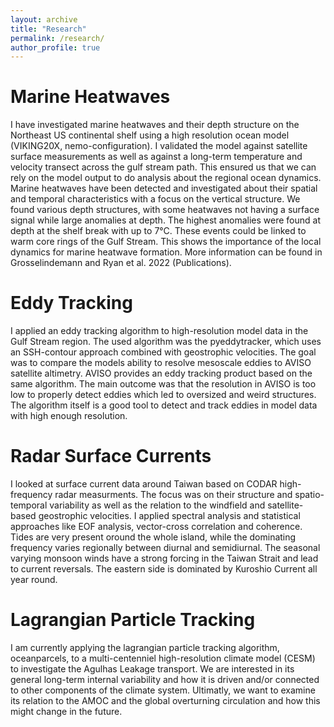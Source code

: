 ```yaml
---
layout: archive
title: "Research"
permalink: /research/
author_profile: true
---
```


# Marine Heatwaves

I have investigated marine heatwaves and their depth structure on the Northeast US continental shelf using a high resolution ocean model (VIKING20X, nemo-configuration). I validated the model against satellite surface measurements as well as against a long-term temperature and velocity transect across the gulf stream path. This ensured us that we can rely on the model output to do analysis about the regional ocean dynamics. Marine heatwaves have been detected and  investigated about their spatial and temporal characteristics with a focus on the vertical structure. We found various depth structures, with some heatwaves not having a surface signal while large anomalies at depth. The highest anomalies were found at depth at the shelf break with up to 7°C. These events could be linked to warm core rings of the Gulf Stream. This shows the importance of the local dynamics for marine heatwave formation. More information can be found in Grosselindemann and Ryan et al. 2022 (Publications).

# Eddy Tracking

I applied an eddy tracking algorithm to high-resolution model data in the Gulf Stream region. The used algorithm was the pyeddytracker, which uses an SSH-contour approach combined with geostrophic velocities. The goal was to compare the models ability to resolve mesoscale eddies to AVISO satellite altimetry. AVISO provides an eddy tracking product based on the same algorithm. The main outcome was that the resolution in AVISO is too low to properly detect eddies which led to oversized and weird structures. The algorithm itself is a good tool to detect and track eddies in model data with high enough resolution.

# Radar Surface Currents

I looked at surface current data around Taiwan based on CODAR high-frequency radar measurments. The focus was on their structure and spatio-temporal variability as well as the relation to the windfield and satellite-based geostrophic velocities. I applied spectral analysis and statistical approaches like EOF analysis, vector-cross correlation and coherence. Tides are very present oround the whole island, while the dominating frequency varies regionally between diurnal and semidiurnal. The seasonal varying monsoon winds have a strong forcing in the Taiwan Strait and lead to current reversals. The eastern side is dominated by Kuroshio Current all year round.

# Lagrangian Particle Tracking

I am currently applying the lagrangian particle tracking algorithm, oceanparcels, to a multi-centenniel high-resolution climate model (CESM) to investigate the Agulhas Leakage transport. We are interested in its general long-term internal variability and how it is driven and/or connected to other components of the climate system. Ultimatly, we want to examine its relation to the AMOC and the global overturning circulation and how this might change in the future.
